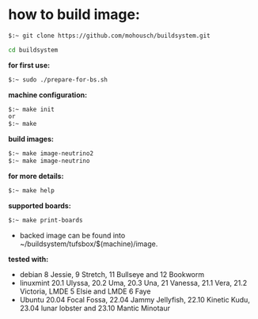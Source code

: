 # how to build image: #

```bash
$:~ git clone https://github.com/mohousch/buildsystem.git

cd buildsystem
```

**for first use:**
```bash
$:~ sudo ./prepare-for-bs.sh
```
**machine configuration:**
```bash
$:~ make init
or
$:~ make
```
**build images:**
```bash
$:~ make image-neutrino2
$:~ make image-neutrino
```

**for more details:**
```bash
$:~ make help
```

**supported boards:**
```bash
$:~ make print-boards
```

* backed image can be found into ~/buildsystem/tufsbox/$(machine)/image.

**tested with:**
-  debian 8 Jessie, 9 Stretch, 11 Bullseye and 12 Bookworm
-  linuxmint 20.1 Ulyssa, 20.2 Uma, 20.3 Una, 21 Vanessa, 21.1 Vera, 21.2 Victoria, LMDE 5 Elsie and LMDE 6 Faye
-  Ubuntu 20.04 Focal Fossa, 22.04 Jammy Jellyfish, 22.10 Kinetic Kudu, 23.04 lunar lobster and 23.10 Mantic Minotaur
 
 
